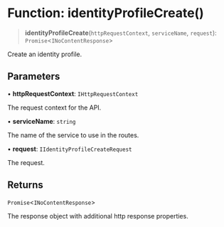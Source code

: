 # Function: identityProfileCreate()

> **identityProfileCreate**(`httpRequestContext`, `serviceName`, `request`): `Promise`\<`INoContentResponse`\>

Create an identity profile.

## Parameters

• **httpRequestContext**: `IHttpRequestContext`

The request context for the API.

• **serviceName**: `string`

The name of the service to use in the routes.

• **request**: `IIdentityProfileCreateRequest`

The request.

## Returns

`Promise`\<`INoContentResponse`\>

The response object with additional http response properties.
